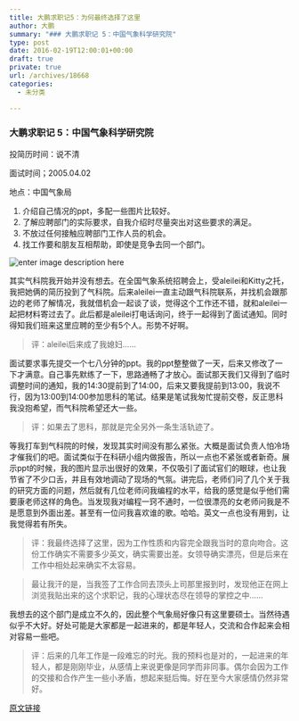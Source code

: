 ```yaml
---
title: 大鹏求职记5：为何最终选择了这里
author: 大鹏
summary: "### 大鹏求职记 5：中国气象科学研究院"
type: post
date: 2016-02-19T12:00:01+00:00
draft: true
private: true
url: /archives/18668
categories:
  - 未分类

---
```

### 大鹏求职记 5：中国气象科学研究院

投简历时间：说不清
  
面试时间；2005.04.02
  
地点：中国气象局

  1. 介绍自己情况的ppt，多配一些图片比较好。
  2. 了解应聘部门的实际要求，自我介绍时尽量突出对这些要求的满足。
  3. 不放过任何接触应聘部门工作人员的机会。
  4. 找工作要和朋友互相帮助，即使是竞争去同一个部门。

![enter image description here][1]

其实气科院我开始并没有想去。在全国气象系统招聘会上，受aleilei和Kitty之托，我把她俩的简历投到了气科院。后来aleilei一直主动跟气科院联系，并找机会跟那边的老师了解情况，我就借机会一起谈了谈，觉得这个工作还不错，就和aleilei一起把材料寄过去了。此后都是aleilei打电话询问，终于一起得到了面试通知。同时得知我们班来这里应聘的至少有5个人。形势不好啊。

> 评：aleilei后来成了我媳妇……

面试要求事先提交一个七八分钟的ppt。我的ppt整整做了一天，后来又修改了一下才满意。自己事先默练了一下，思路通畅了才放心。面试那天我们又得到了临时调整时间的通知，我的14:30提前到了14:00，后来又要我提前到13:00，我说不行，因为13:00到14:00参加思科的笔试。结果是笔试我匆忙提前交卷，反正思科我没抱希望，而气科院希望还大一些。

> 评：如果去了思科，那就是完全另外一条生活轨迹了。

等我打车到气科院的时候，发现其实时间没有那么紧张。大概是面试负责人怕冷场才催我们的吧。面试类似于在科研小组内做报告，所以一点也不紧张或者新奇。展示ppt的时候，我的图片显示出很好的效果，不仅吸引了面试官们的眼球，也让我节省了不少口舌，并且有效地调动了现场的气氛。讲完后，老师们问了几个关于我的研究方面的问题，然后就有几位老师问我编程的水平，给我的感觉是似乎他们需要康老师这样的角色。当发现我对编程一窍不通时，一位很漂亮的女老师问我是不是愿意到外面出差。甚至有一位问我喜欢谁的歌。哈哈。英文一点也没有用到，让我觉得若有所失。

> 评：我最终选择了这里，因为工作性质和内容完全跟我当时的意向吻合。这份工作确实不需要多少英文，确实需要出差。女领导确实漂亮，但是后来在工作中相处起来确实不太容易。
    
> 最让我汗的是，当我签了工作合同去顶头上司那里报到时，发现他正在网上浏览我贴出来的这个求职记，我的心理状态尽在领导的掌控之中……

我想去的这个部门是成立不久的，因此整个气象局好像只有这里要硕士。当然待遇似乎不大好。好处可能是大家都是一起进来的，都是年轻人，交流和合作起来会相对容易一些吧。

> 评：后来的几年工作是一段难忘的时光。我的预料也是对的，一起进来的年轻人，都是刚刚毕业，从感情上来说更像是同学而非同事。偶尔会因为工作的交接和合作产生一些小矛盾，想起来挺后悔。好在至今大家感情仍然非常好。

 [1]: http://www.cma.gov.cn/2011zwxx/2011zbmgk/2011zyqfm/201110/W020111026550002862814.jpg

[原文链接](http://dapengde.com/archives/18668)

